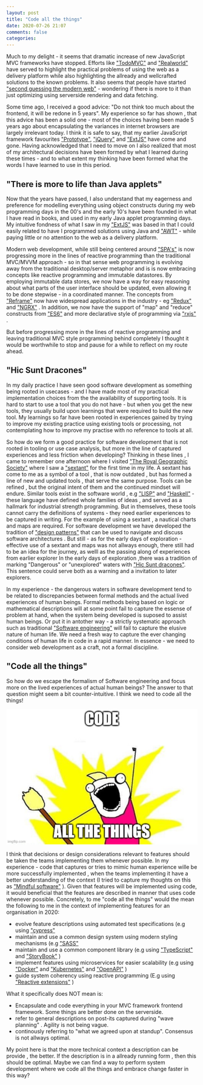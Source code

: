 ```yaml
---
layout: post
title: "Code all the things"
date: 2020-07-26 21:07
comments: false
categories:
---
```

Much to my delight - it seems that dramatic increase of new  JavaScript MVC frameworks have stopped. Efforts like ["TodoMVC"](https://github.com/tastejs/todomvc) and ["Realworld"](https://github.com/gothinkster/realworld) have served to highlight the practical problems of using the web as a delivery platform while also highlighting the allready and wellcrafted solutions to the known problems. It also seems that people have started ["second guessing the modern web"](https://macwright.com/2020/05/10/spa-fatigue.html) - wondering if there is more to it than just optimizing using serverside rendering and data fetching.

Some time ago, I received a good advice: "Do not think too much about the frontend, it will be redone in 5 years". My experience so far has shown , that this advice has been a solid one - most of the choices having been made 5 years ago about encapsulating the variances in internet browsers are largely irrelevant today.  I think it is safe to say, that my earlier JavaScript framework favourites ["Prototype"](https://prototypejs.org/), ["jQuery"](https://jquery.com/) and ["ExtJS"](https://www.extjs.com/) have come and gone. Having acknowledged that I need to move on I also realized that most of my architectural decisions have been formed by what I learned during these times - and to what extent my thinking have been formed what the words I have learned to use in this period.


## "There is more to life than Java applets"

Now that the years have passed, I also understand that my eagerness and preference for modelling everything using object constructs during my web programming days in the 00's and the early 10's have been founded in what I have read in books, and used in my early Java applet programming days. My intuitive fondness of what I saw in my ["ExtJS"](https://www.extjs.com/") was based in that I could easily related to have I programmed solutions using Java and ["AWT"](https://docs.oracle.com/javase/7/docs/api/java/awt/package-summary.html)  - while paying little or no attention to the web as a delivery platform.

Modern web development, while still being centered around ["SPA's"](https://en.wikipedia.org/wiki/Single-page_application) is now progressing more in the lines of reactive programming than the traditional MVC/MVVM approach  - so in that sense web programming is evolving away from the traditional desktop/server metaphor and is is now embracing concepts like reactive programming and immutable datastores. By employing immutable data stores, we now have a way for easy reasoning about what parts of the user interface should be updated, even allowing it to be done stepwise - in a coordinated manner. The concepts from ["Reframe"](http://day8.github.io/re-frame/) now have widespread applications in the industry  - eg ["Redux"](https://redux.js.org/) and ["NGRX"](https://ngrx.io/) . In addition, we now have the support of "map" and "reduce" constructs from ["ES6"](https://developer.mozilla.org/en-US/docs/Web/JavaScript/Reference/Global_Objects/Array) and more declarative style of programming via ["rxjs"](https://www.learnrxjs.io/) .

  But before progressing more in the lines of reactive programming and leaving traditional MVC style programming behind completely I thought it would be worthwhile to stop and pause for a while to reflect on my route ahead. 

## "Hic Sunt Dracones"

In my daily practice  I have seen good software development as something being rooted in usecases - and I have made most of my practical implementation choices from the the availability of supporting tools.  It is hard to start to use a tool that you do not have - but when you get the new tools, they usually build upon learnings that were required to build the new tool. My learnings so far have been rooted in experiences gained by trying to improve my existing practice using existing tools or processing, not contemplating how to improve my practise with no reference to tools at all. 

So how do we form a good practice for software development that is not rooted in tooling or use case analysis, but more in the line of captured experiences and less friction when developing?  Thinking in these lines , I came to remember one afternoon where I visited ["The Royal Geographic Society"](https://www.rgs.org/) where I saw a ["sextant"](https://en.wikipedia.org/wiki/Sextant) for the first time in my life. A sextant has come to me as a symbol of a tool , that is now outdated , but has formed a line of new and updated tools , that serve the same purpose. Tools can be refined , but the original intent of them  and the continued mindset will endure.  Similar tools exist in the software world , e.g ["LISP"](https://en.wikipedia.org/wiki/Lisp_(programming_language)) and ["Haskell"](https://www.haskell.org/) - these language have defined whole families of ideas , and served as a hallmark for industrial strength programming. But in themselves, these tools cannot carry the definitions of systems - they need earlier experiences to be captured in writing. For the example of using a sextant , a nautical charts and maps are required. For software development we have developed the tradition of ["design patterns"](https://en.wikipedia.org/wiki/Software_design_pattern) that can be used to navigate and discuss software architectures . But still - as for the early days of exploration - effective use of a sextant and maps was not allways enough, there still had to be an idea for the journey, as welll as the passing along of experiences from earlier explorer In the early days of exploration ,there was a tradition of marking "Dangerous" or "unexplored" waters with ["Hic Sunt dracones"](https://en.wikipedia.org/wiki/Here_be_dragons). This sentence could serve both as a warning and a invitation to later explorers. 

In my experience - the dangerous waters in software development tend to be related to discrepancies between formal methods and the actual lived experiences of human beings. Formal methods being based on logic or mathematical descriptions will at some point fail to capture the essense of problem at hand, when the system being developed is suposed to assist human beings.  Or put it in antother way - a strictly systematic approach such as traditional  ["Software engineering"](https://en.wikipedia.org/wiki/Software_engineering) will fail to capture the elusive nature of human life. We need a fresh way to capture the ever changing conditions of human life in code in a rapid manner. In essence - we need to consider web development as a craft, not a formal discipline. 


## "Code all the things"

So how do we escape the formalism of Software engineering and focus more on the lived experiences of actual human beings?  The answer to that question might seem a bit counter-intuitive. I think we need to code all the things!

![Code All the tings](/public/code_all_teh_things.jpg)

I think that decisions or design considerations relevant to features should be taken the teams implementing them whenever possible. In my experience - code that captures or tries to mimic human experience wille be more successfully implemented , when the teams implementing it have a better understanding of the context (I tried to capture my thoughts on this as ["Mindful software"](/2011/04/19/Mindful-software/) ).  Given that features will be implemented using  code, it would beneficial that the features are described in manner that uses code whenever possible. Concretely, to me "code all the things"  would the mean the following to me in the context of implementing features for an organisation in 2020:


* evolve feature descriptions using automated test specifications (e.g using ["cypress"](https://cypress.io)
* maintain and use a common design system using modern styling mechanisms (e.g ["SASS"](https://sass-lang.com/)
* maintain and use a common component library (e.g using ["TypeScript"](https://www.typescriptlang.org/)  and ["StoryBook"](https://storybook.js.org/) ) 
* implement features using microservices for easier scalability  (e.g using ["Docker"](https://www.docker.com/) and ["Kubernetes"](https://kubernetes.io/) and ["OpenAPI"](https://swagger.io/specification/) )
* guide system coherency using reactive programming (E.g using ["Reactive extensions"](http://reactivex.io/) )
 
What it specifically does NOT mean is:
- Encapsulate and code everything in your MVC framework frontend framework. Some things are better done on the serverside.
- refer to general descriptions on post-its captured during "wave planning" . Agility is not being vague.
- continously referring to "what we agreed upon at standup". Consensus is not allways optimal.

My point here is that the more technical context a description can be provide , the better. If the description is in a allready running form , then this should be optimal. Maybe we can find a way to perform system development where we code all the things and embrace change faster in this way?









